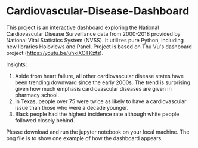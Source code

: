 # Cardiovascular-Disease-Dashboard

This project is an interactive dashboard exploring the National Cardiovascular Disease Surveillance data from 2000-2018 provided by National Vital Statistics System (NVSS). It utilizes pure Python, including new libraries Holoviews and Panel. Project is based on Thu Vu's dashboard project (https://youtu.be/uhxiXOTKzfs).

Insights:
  1. Aside from heart failure, all other cardiovascular disease states have been trending downward since the early 2000s. The trend is surprising given how much emphasis cardiovascular diseases are given in pharmacy school.
  2. In Texas, people over 75 were twice as likely to have a cardiovascular issue than those who were a decade younger.
  3. Black people had the highest incidence rate although white people followed closely behind.

Please download and run the jupyter notebook on your local machine. The png file is to show one example of how the dashboard appears.
